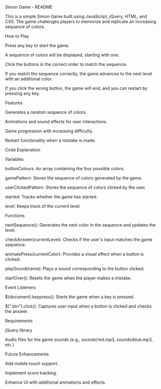 Simon Game - README

This is a simple Simon Game built using JavaScript, jQuery, HTML, and CSS. The game challenges players to memorize and replicate an increasing sequence of colors.

How to Play

Press any key to start the game.

A sequence of colors will be displayed, starting with one.

Click the buttons in the correct order to match the sequence.

If you match the sequence correctly, the game advances to the next level with an additional color.

If you click the wrong button, the game will end, and you can restart by pressing any key.

Features

Generates a random sequence of colors.

Animations and sound effects for user interactions.

Game progression with increasing difficulty.

Restart functionality when a mistake is made.

Code Explanation

Variables

buttonColours: An array containing the four possible colors.

gamePattern: Stores the sequence of colors generated by the game.

userClickedPattern: Stores the sequence of colors clicked by the user.

started: Tracks whether the game has started.

level: Keeps track of the current level.

Functions

nextSequence(): Generates the next color in the sequence and updates the level.

checkAnswer(currentLevel): Checks if the user's input matches the game sequence.

animatePress(currentColor): Provides a visual effect when a button is clicked.

playSound(name): Plays a sound corresponding to the button clicked.

startOver(): Resets the game when the player makes a mistake.

Event Listeners

$(document).keypress(): Starts the game when a key is pressed.

$(".btn").click(): Captures user input when a button is clicked and checks the answer.

Requirements

jQuery library

Audio files for the game sounds (e.g., sounds/red.mp3, sounds/blue.mp3, etc.)

Future Enhancements

Add mobile touch support.

Implement score tracking.

Enhance UI with additional animations and effects.
